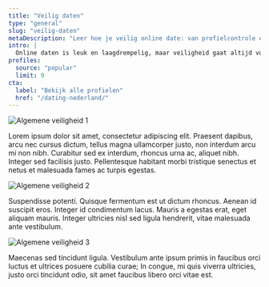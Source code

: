 ```yaml
---
title: "Veilig daten"
type: "general"
slug: "veilig-daten"
metaDescription: "Leer hoe je veilig online date: van profielcontrole en afspreken op openbare plekken tot privacy en grenzen aangeven — altijd 18+ en verantwoord."
intro: |
  Online daten is leuk en laagdrempelig, maar veiligheid gaat altijd voor. In deze gids krijg je praktische tips om verantwoord te daten: hoe je profielen slim beoordeelt, veilig het eerste contact legt en duidelijke grenzen bewaakt. We bespreken signalen waarop je kunt letten, manieren om je privacy te beschermen en hoe je afspraken maakt op plekken waar jij je prettig voelt. Met een paar eenvoudige gewoontes vergroot je het plezier én verklein je de risico’s. Zo hou je het leuk, respectvol en 18+.
profiles:
  source: "popular"
  limit: 9
cta:
  label: "Bekijk alle profielen"
  href: "/dating-nederland/"
---
```


![Algemene veiligheid 1](/img/tips/veilig-daten-1.jpg)

Lorem ipsum dolor sit amet, consectetur adipiscing elit. Praesent dapibus, arcu nec cursus dictum, tellus magna ullamcorper justo, non interdum arcu mi non nibh. Curabitur sed ex interdum, rhoncus urna ac, aliquet nibh. Integer sed facilisis justo. Pellentesque habitant morbi tristique senectus et netus et malesuada fames ac turpis egestas.

![Algemene veiligheid 2](/img/tips/veilig-daten-2.jpg)

Suspendisse potenti. Quisque fermentum est ut dictum rhoncus. Aenean id suscipit eros. Integer id condimentum lacus. Mauris a egestas erat, eget aliquam mauris. Integer ultricies nisl sed ligula hendrerit, vitae malesuada ante vestibulum.

![Algemene veiligheid 3](/img/tips/veilig-daten-3.jpg)

Maecenas sed tincidunt ligula. Vestibulum ante ipsum primis in faucibus orci luctus et ultrices posuere cubilia curae; In congue, mi quis viverra ultricies, justo orci tincidunt odio, sit amet faucibus libero orci vitae est.

